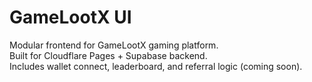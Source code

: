 # GameLootX UI

Modular frontend for GameLootX gaming platform.  
Built for Cloudflare Pages + Supabase backend.  
Includes wallet connect, leaderboard, and referral logic (coming soon).
